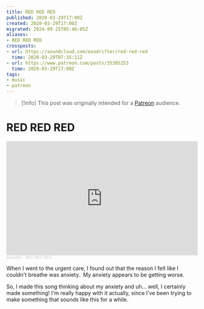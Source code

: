 ```yaml
---
title: RED RED RED
published: 2020-03-29T17:00Z
created: 2020-03-29T17:00Z
migrated: 2024-09-25T05:46:05Z
aliases:
- RED RED RED
crossposts:
- url: https://soundcloud.com/exodrifter/red-red-red
  time: 2020-03-29T07:35:11Z
- url: https://www.patreon.com/posts/35385253
  time: 2020-03-29T17:00Z
tags:
- music
- patreon
---
```


> [!info]
> This post was originally intended for a [Patreon](../tags/patreon.md) audience.

# RED RED RED

<iframe width="100%" height="300" scrolling="no" frameborder="no" allow="autoplay" src="https://w.soundcloud.com/player/?url=https%3A//api.soundcloud.com/tracks/785854810&color=%23ff5500&auto_play=false&hide_related=false&show_comments=true&show_user=true&show_reposts=false&show_teaser=true&visual=true"></iframe><div style="font-size: 10px; color: #cccccc;line-break: anywhere;word-break: normal;overflow: hidden;white-space: nowrap;text-overflow: ellipsis; font-family: Interstate,Lucida Grande,Lucida Sans Unicode,Lucida Sans,Garuda,Verdana,Tahoma,sans-serif;font-weight: 100;"><a href="https://soundcloud.com/exodrifter" title="exodrifter" target="_blank" style="color: #cccccc; text-decoration: none;">exodrifter</a> · <a href="https://soundcloud.com/exodrifter/red-red-red" title="RED RED RED" target="_blank" style="color: #cccccc; text-decoration: none;">RED RED RED</a></div>

When I went to the urgent care, I found out that the reason I felt like I couldn't breathe was anxiety.  My anxiety appears to be getting worse.

So, I made this song thinking about my anxiety and uh... well, I certainly made something! I'm really happy with it actually, since I've been trying to make something that sounds like this for a while.
